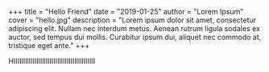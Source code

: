+++
title = "Hello Friend"
date = "2019-01-25"
author = "Lorem Ipsum"
cover = "hello.jpg"
description = "Lorem ipsum dolor sit amet, consectetur adipiscing elit. Nullam nec interdum metus. Aenean rutrum ligula sodales ex auctor, sed tempus dui mollis. Curabitur ipsum dui, aliquet nec commodo at, tristique eget ante."
+++

HIIIIIIIIIIIIIIIIIIIIIIIIIIIIIIIIIIIIIIIIIII
